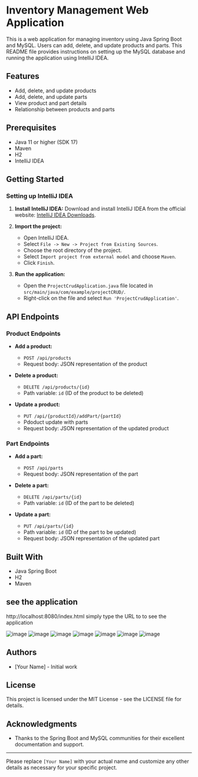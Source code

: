 # Inventory Management Web Application

This is a web application for managing inventory using Java Spring Boot and MySQL. Users can add, delete, and update products and parts. This README file provides instructions on setting up the MySQL database and running the application using IntelliJ IDEA.

## Features
- Add, delete, and update products
- Add, delete, and update parts
- View product and part details
- Relationship between products and parts

## Prerequisites
- Java 11 or higher (SDK 17)
- Maven
- H2
- IntelliJ IDEA

## Getting Started

### Setting up IntelliJ IDEA

1. **Install IntelliJ IDEA:**
   Download and install IntelliJ IDEA from the official website: [IntelliJ IDEA Downloads](https://www.jetbrains.com/idea/download/).

2. **Import the project:**
   - Open IntelliJ IDEA.
   - Select `File -> New -> Project from Existing Sources`.
   - Choose the root directory of the project.
   - Select `Import project from external model` and choose `Maven`.
   - Click `Finish`.


3. **Run the application:**
   - Open the `ProjectCrudApplication.java` file located in `src/main/java/com/example/projectCRUD/`.
   - Right-click on the file and select `Run 'ProjectCrudApplication'`.

## API Endpoints

### Product Endpoints

- **Add a product:**
  - `POST /api/products`
  - Request body: JSON representation of the product

- **Delete a product:**
  - `DELETE /api/products/{id}`
  - Path variable: `id` (ID of the product to be deleted)

- **Update a product:**
  - `PUT /api/{productId}/addPart/{partId}`
  - Pdoduct update with parts 
  - Request body: JSON representation of the updated product

### Part Endpoints

- **Add a part:**
  - `POST /api/parts`
  - Request body: JSON representation of the part

- **Delete a part:**
  - `DELETE /api/parts/{id}`
  - Path variable: `id` (ID of the part to be deleted)

- **Update a part:**
  - `PUT /api/parts/{id}`
  - Path variable: `id` (ID of the part to be updated)
  - Request body: JSON representation of the updated part

## Built With
- Java Spring Boot
- H2
- Maven


## see the application
http://localhost:8080/index.html
simply type the URL to to see the application

![image](https://github.com/Madhunicka/Inventory_management_Mysql_SoringBoot_Java/assets/77634975/413c5a96-71d2-4244-8b5f-a61651664027)
![image](https://github.com/Madhunicka/Inventory_management_Mysql_SoringBoot_Java/assets/77634975/b7fae20c-a540-4572-8463-ec1b2af4b9d0)
![image](https://github.com/Madhunicka/Inventory_management_Mysql_SoringBoot_Java/assets/77634975/d7b9e6a3-ea77-4e22-a16f-dcb76be5ed03)
![image](https://github.com/Madhunicka/Inventory_management_Mysql_SoringBoot_Java/assets/77634975/3f59860e-769d-43ab-870b-d31288bd224f)
![image](https://github.com/Madhunicka/Inventory_management_Mysql_SoringBoot_Java/assets/77634975/04505922-96ab-46e8-a243-3aa0440b55ec)
![image](https://github.com/Madhunicka/Inventory_management_Mysql_SoringBoot_Java/assets/77634975/74df4977-7f0c-463d-9553-d3ef4956ae9d)
![image](https://github.com/Madhunicka/Inventory_management_Mysql_SoringBoot_Java/assets/77634975/db57a43f-0344-48aa-b9e4-79dca214f90c)


## Authors
- [Your Name] - Initial work

## License
This project is licensed under the MIT License - see the LICENSE file for details.

## Acknowledgments
- Thanks to the Spring Boot and MySQL communities for their excellent documentation and support.

---

Please replace `[Your Name]` with your actual name and customize any other details as necessary for your specific project.

